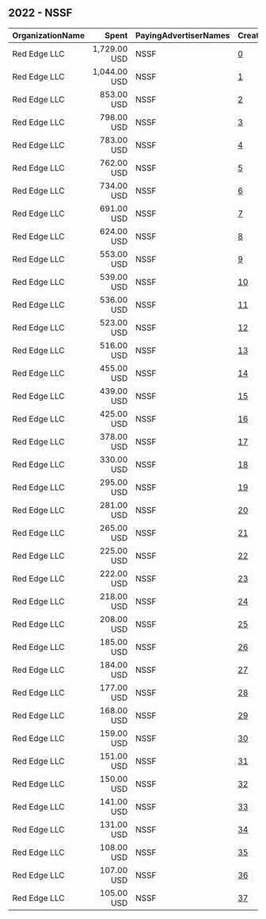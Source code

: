 ## 2022 - NSSF 
|OrganizationName|Spent|PayingAdvertiserNames|CreativeUrls|Impressions|Genders|AgeBrackets|CountryCodes|BillingAddresses|CandidateBallotInformation|
|:---|---:|:---|:---|---:|:---|:---|:---|:---|:---|
|Red Edge LLC|1,729.00 USD|NSSF|[0](https://www.snap.com/political-ads/asset/55d57d92a2c94901e39082d8cec716b328a387db4ef5ca00c1f999cfbe9e9ffc?mediaType=mp4)|66,810|FEMALE|25-49|united states|"2300 Clarendon Blvd,Arlington,22201,US"||
|Red Edge LLC|1,044.00 USD|NSSF|[1](https://www.snap.com/political-ads/asset/55d57d92a2c94901e39082d8cec716b328a387db4ef5ca00c1f999cfbe9e9ffc?mediaType=mp4)|25,426|FEMALE|25-49|united states|"2300 Clarendon Blvd,Arlington,22201,US"||
|Red Edge LLC|853.00 USD|NSSF|[2](https://www.snap.com/political-ads/asset/ed617c658cdd06d0e847d7b2b72bfc86d31e6a774aa60c72d4f94235744104d1?mediaType=mp4)|16,337|FEMALE|25-49|united states|"2300 Clarendon Blvd,Arlington,22201,US"||
|Red Edge LLC|798.00 USD|NSSF|[3](https://www.snap.com/political-ads/asset/c27b90e2373b7e6a9eae7c4fea4fe3343fe20fb8c9094f85b12ec3bbe84840e1?mediaType=mp4)|31,323|FEMALE|25+|united states|"2300 Clarendon Blvd,Arlington,22201,US"||
|Red Edge LLC|783.00 USD|NSSF|[4](https://www.snap.com/political-ads/asset/18fd2c40dd54a6a531e45d96b25457ed8ba54976dbfaf9044acd30d268212fe8?mediaType=mp4)|16,119|FEMALE|25-49|united states|"2300 Clarendon Blvd,Arlington,22201,US"||
|Red Edge LLC|762.00 USD|NSSF|[5](https://www.snap.com/political-ads/asset/55d57d92a2c94901e39082d8cec716b328a387db4ef5ca00c1f999cfbe9e9ffc?mediaType=mp4)|19,452|FEMALE|25+|united states|"2300 Clarendon Blvd,Arlington,22201,US"||
|Red Edge LLC|734.00 USD|NSSF|[6](https://www.snap.com/political-ads/asset/c27b90e2373b7e6a9eae7c4fea4fe3343fe20fb8c9094f85b12ec3bbe84840e1?mediaType=mp4)|21,001|FEMALE|25-49|united states|"2300 Clarendon Blvd,Arlington,22201,US"||
|Red Edge LLC|691.00 USD|NSSF|[7](https://www.snap.com/political-ads/asset/6d2051839055601d9b376a8f8ab4c9cb9b135863fa55d14449309ca69ee324f8?mediaType=mp4)|16,999|FEMALE|25-49|united states|"2300 Clarendon Blvd,Arlington,22201,US"||
|Red Edge LLC|624.00 USD|NSSF|[8](https://www.snap.com/political-ads/asset/2052f6bce23a2545316d5a8897c0495d6bd83760cdcd6f17d833b59dcef4e4a9?mediaType=mp4)|13,378|FEMALE|25-49|united states|"2300 Clarendon Blvd,Arlington,22201,US"||
|Red Edge LLC|553.00 USD|NSSF|[9](https://www.snap.com/political-ads/asset/6d2051839055601d9b376a8f8ab4c9cb9b135863fa55d14449309ca69ee324f8?mediaType=mp4)|18,500|FEMALE|25-49|united states|"2300 Clarendon Blvd,Arlington,22201,US"||
|Red Edge LLC|539.00 USD|NSSF|[10](https://www.snap.com/political-ads/asset/ed617c658cdd06d0e847d7b2b72bfc86d31e6a774aa60c72d4f94235744104d1?mediaType=mp4)|12,410|FEMALE|25-49|united states|"2300 Clarendon Blvd,Arlington,22201,US"||
|Red Edge LLC|536.00 USD|NSSF|[11](https://www.snap.com/political-ads/asset/2052f6bce23a2545316d5a8897c0495d6bd83760cdcd6f17d833b59dcef4e4a9?mediaType=mp4)|23,624|FEMALE|25-49|united states|"2300 Clarendon Blvd,Arlington,22201,US"||
|Red Edge LLC|523.00 USD|NSSF|[12](https://www.snap.com/political-ads/asset/55d57d92a2c94901e39082d8cec716b328a387db4ef5ca00c1f999cfbe9e9ffc?mediaType=mp4)|12,049|FEMALE|25-49|united states|"2300 Clarendon Blvd,Arlington,22201,US"||
|Red Edge LLC|516.00 USD|NSSF|[13](https://www.snap.com/political-ads/asset/5ee293af0bd191b2c87683de0a8a67887f2f419ad86169ec168297b718040da4?mediaType=mp4)|17,016|FEMALE|25-49|united states|"2300 Clarendon Blvd,Arlington,22201,US"||
|Red Edge LLC|455.00 USD|NSSF|[14](https://www.snap.com/political-ads/asset/1618541b54fe36e095a583b8dfd48b3fcc4954c9292068575c4311a3da786c45?mediaType=mp4)|16,666|FEMALE|25+|united states|"2300 Clarendon Blvd,Arlington,22201,US"||
|Red Edge LLC|439.00 USD|NSSF|[15](https://www.snap.com/political-ads/asset/1618541b54fe36e095a583b8dfd48b3fcc4954c9292068575c4311a3da786c45?mediaType=mp4)|17,017|FEMALE|25+|united states|"2300 Clarendon Blvd,Arlington,22201,US"||
|Red Edge LLC|425.00 USD|NSSF|[16](https://www.snap.com/political-ads/asset/5ee293af0bd191b2c87683de0a8a67887f2f419ad86169ec168297b718040da4?mediaType=mp4)|12,426|FEMALE|25-49|united states|"2300 Clarendon Blvd,Arlington,22201,US"||
|Red Edge LLC|378.00 USD|NSSF|[17](https://www.snap.com/political-ads/asset/d47fef179884d466fac7017574470347ebee8bb03f5624134b4f1c41a4389caa?mediaType=mp4)|12,394||35+|united states|"2300 Clarendon Blvd,Arlington,22201,US"||
|Red Edge LLC|330.00 USD|NSSF|[18](https://www.snap.com/political-ads/asset/55d57d92a2c94901e39082d8cec716b328a387db4ef5ca00c1f999cfbe9e9ffc?mediaType=mp4)|6,391|FEMALE|25-49|united states|"2300 Clarendon Blvd,Arlington,22201,US"||
|Red Edge LLC|295.00 USD|NSSF|[19](https://www.snap.com/political-ads/asset/5ee293af0bd191b2c87683de0a8a67887f2f419ad86169ec168297b718040da4?mediaType=mp4)|8,456|FEMALE|25-49|united states|"2300 Clarendon Blvd,Arlington,22201,US"||
|Red Edge LLC|281.00 USD|NSSF|[20](https://www.snap.com/political-ads/asset/55d57d92a2c94901e39082d8cec716b328a387db4ef5ca00c1f999cfbe9e9ffc?mediaType=mp4)|12,676|FEMALE|25-49|united states|"2300 Clarendon Blvd,Arlington,22201,US"||
|Red Edge LLC|265.00 USD|NSSF|[21](https://www.snap.com/political-ads/asset/2052f6bce23a2545316d5a8897c0495d6bd83760cdcd6f17d833b59dcef4e4a9?mediaType=mp4)|7,873||35+|united states|"2300 Clarendon Blvd,Arlington,22201,US"||
|Red Edge LLC|225.00 USD|NSSF|[22](https://www.snap.com/political-ads/asset/55d57d92a2c94901e39082d8cec716b328a387db4ef5ca00c1f999cfbe9e9ffc?mediaType=mp4)|9,666|FEMALE|25+|united states|"2300 Clarendon Blvd,Arlington,22201,US"||
|Red Edge LLC|222.00 USD|NSSF|[23](https://www.snap.com/political-ads/asset/c27b90e2373b7e6a9eae7c4fea4fe3343fe20fb8c9094f85b12ec3bbe84840e1?mediaType=mp4)|7,355|FEMALE|25-49|united states|"2300 Clarendon Blvd,Arlington,22201,US"||
|Red Edge LLC|218.00 USD|NSSF|[24](https://www.snap.com/political-ads/asset/c27b90e2373b7e6a9eae7c4fea4fe3343fe20fb8c9094f85b12ec3bbe84840e1?mediaType=mp4)|3,997|FEMALE|25-45|united states|"2300 Clarendon Blvd,Arlington,22201,US"||
|Red Edge LLC|208.00 USD|NSSF|[25](https://www.snap.com/political-ads/asset/55d57d92a2c94901e39082d8cec716b328a387db4ef5ca00c1f999cfbe9e9ffc?mediaType=mp4)|6,288|FEMALE|25-45|united states|"2300 Clarendon Blvd,Arlington,22201,US"||
|Red Edge LLC|185.00 USD|NSSF|[26](https://www.snap.com/political-ads/asset/2052f6bce23a2545316d5a8897c0495d6bd83760cdcd6f17d833b59dcef4e4a9?mediaType=mp4)|6,943|FEMALE|25-49|united states|"2300 Clarendon Blvd,Arlington,22201,US"||
|Red Edge LLC|184.00 USD|NSSF|[27](https://www.snap.com/political-ads/asset/d47fef179884d466fac7017574470347ebee8bb03f5624134b4f1c41a4389caa?mediaType=mp4)|5,036|FEMALE|25-49|united states|"2300 Clarendon Blvd,Arlington,22201,US"||
|Red Edge LLC|177.00 USD|NSSF|[28](https://www.snap.com/political-ads/asset/2052f6bce23a2545316d5a8897c0495d6bd83760cdcd6f17d833b59dcef4e4a9?mediaType=mp4)|10,894|FEMALE|25-49|united states|"2300 Clarendon Blvd,Arlington,22201,US"||
|Red Edge LLC|168.00 USD|NSSF|[29](https://www.snap.com/political-ads/asset/ed617c658cdd06d0e847d7b2b72bfc86d31e6a774aa60c72d4f94235744104d1?mediaType=mp4)|8,378|FEMALE|25+|united states|"2300 Clarendon Blvd,Arlington,22201,US"||
|Red Edge LLC|159.00 USD|NSSF|[30](https://www.snap.com/political-ads/asset/78ecdd1929d9e88fb8af99ee3166802cffa055644ddd8dedbfcc99fbb357b2cd?mediaType=mp4)|5,373|FEMALE|25-49|united states|"2300 Clarendon Blvd,Arlington,22201,US"||
|Red Edge LLC|151.00 USD|NSSF|[31](https://www.snap.com/political-ads/asset/9ccbdb60f2e92851b8897f5655c9d85bb6f63adf726e6f9f423f58ef4a285dd1?mediaType=mp4)|4,838|FEMALE|25+|united states|"2300 Clarendon Blvd,Arlington,22201,US"||
|Red Edge LLC|150.00 USD|NSSF|[32](https://www.snap.com/political-ads/asset/55d57d92a2c94901e39082d8cec716b328a387db4ef5ca00c1f999cfbe9e9ffc?mediaType=mp4)|5,171|FEMALE|25-49|united states|"2300 Clarendon Blvd,Arlington,22201,US"||
|Red Edge LLC|141.00 USD|NSSF|[33](https://www.snap.com/political-ads/asset/c27b90e2373b7e6a9eae7c4fea4fe3343fe20fb8c9094f85b12ec3bbe84840e1?mediaType=mp4)|5,054||35+|united states|"2300 Clarendon Blvd,Arlington,22201,US"||
|Red Edge LLC|131.00 USD|NSSF|[34](https://www.snap.com/political-ads/asset/c27b90e2373b7e6a9eae7c4fea4fe3343fe20fb8c9094f85b12ec3bbe84840e1?mediaType=mp4)|3,627|FEMALE|25-49|united states|"2300 Clarendon Blvd,Arlington,22201,US"||
|Red Edge LLC|108.00 USD|NSSF|[35](https://www.snap.com/political-ads/asset/55d57d92a2c94901e39082d8cec716b328a387db4ef5ca00c1f999cfbe9e9ffc?mediaType=mp4)|3,591||35+|united states|"2300 Clarendon Blvd,Arlington,22201,US"||
|Red Edge LLC|107.00 USD|NSSF|[36](https://www.snap.com/political-ads/asset/ed617c658cdd06d0e847d7b2b72bfc86d31e6a774aa60c72d4f94235744104d1?mediaType=mp4)|5,813|FEMALE|25-49|united states|"2300 Clarendon Blvd,Arlington,22201,US"||
|Red Edge LLC|105.00 USD|NSSF|[37](https://www.snap.com/political-ads/asset/ed617c658cdd06d0e847d7b2b72bfc86d31e6a774aa60c72d4f94235744104d1?mediaType=mp4)|3,676||35+|united states|"2300 Clarendon Blvd,Arlington,22201,US"||
